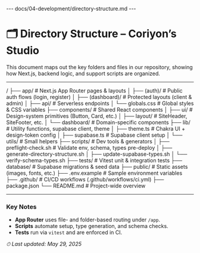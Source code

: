 --- docs/04-development/directory-structure.md ---
# 🗂️ Directory Structure – Coriyon’s Studio

This document maps out the key folders and files in our repository, showing how Next.js, backend logic, and support scripts are organized.

---

/
├── app/ # Next.js App Router pages & layouts
│ ├── (auth)/ # Public auth flows (login, register)
│ ├── (dashboard)/ # Protected layouts (client & admin)
│ ├── api/ # Serverless endpoints
│ └── globals.css # Global styles & CSS variables
├── components/ # Shared React components
│ ├── ui/ # Design-system primitives (Button, Card, etc.)
│ ├── layout/ # SiteHeader, SiteFooter, etc.
│ └── dashboard/ # Domain-specific components
├── lib/ # Utility functions, supabase client, theme
│ ├── theme.ts # Chakra UI + design-token config
│ ├── supabase.ts # Supabase client setup
│ └── utils/ # Small helpers
├── scripts/ # Dev tools & generators
│ ├── preflight-check.sh # Validate env, schema, types pre-deploy
│ ├── generate-directory-structure.sh
│ ├── update-supabase-types.sh
│ └── verify-schema-types.sh
├── tests/ # Vitest unit & integration tests
├── database/ # Supabase migrations & seed data
├── public/ # Static assets (images, fonts, etc.)
├── .env.example # Sample environment variables
├── .github/ # CI/CD workflows (.github/workflows/ci.yml)
├── package.json
└── README.md # Project-wide overview

---

### Key Notes

- **App Router** uses file- and folder-based routing under `/app`.  
- **Scripts** automate setup, type generation, and schema checks.  
- **Tests** run via `vitest` and are enforced in CI.  

_⏱ Last updated: May 29, 2025_